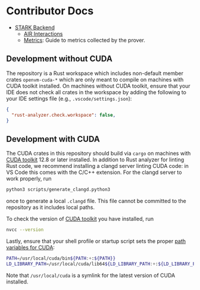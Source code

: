 # Contributor Docs

- [STARK Backend](./stark-backend.md)
  - [AIR Interactions](./interactions.md)
  - [Metrics](./metrics.md): Guide to metrics collected by the prover.

## Development without CUDA

The repository is a Rust workspace which includes non-default member crates `openvm-cuda-*` which are only meant to compile on machines with CUDA toolkit installed. On machines without CUDA toolkit, ensure that your IDE does not check all crates in the workspace by adding the following to your IDE settings file (e.g., `.vscode/settings.json`):
```json
{
  "rust-analyzer.check.workspace": false,
}
```

## Development with CUDA
The CUDA crates in this repository should build via `cargo` on machines with [CUDA toolkit](https://docs.nvidia.com/cuda/cuda-installation-guide-linux/#package-manager-installation) 12.8 or later installed. In addition to Rust analyzer for linting Rust code, we recommend installing a clangd server linting CUDA code: in VS Code this comes with the C/C++ extension. For the clangd server to work properly, run
```bash
python3 scripts/generate_clangd.python3
```
once to generate a local `.clangd` file. This file cannot be committed to the repository as it includes local paths.

To check the version of [CUDA toolkit](https://docs.nvidia.com/cuda/cuda-installation-guide-linux/#package-manager-installation) you have installed, run
```bash
nvcc --version
```
Lastly, ensure that your shell profile or startup script sets the proper [path variables for CUDA](https://docs.nvidia.com/cuda/cuda-installation-guide-linux/#environment-setup):
```bash
PATH=/usr/local/cuda/bin${PATH:+:${PATH}}
LD_LIBRARY_PATH=/usr/local/cuda/lib64${LD_LIBRARY_PATH:+:${LD_LIBRARY_PATH}}
```
Note that `/usr/local/cuda` is a symlink for the latest version of CUDA installed.
